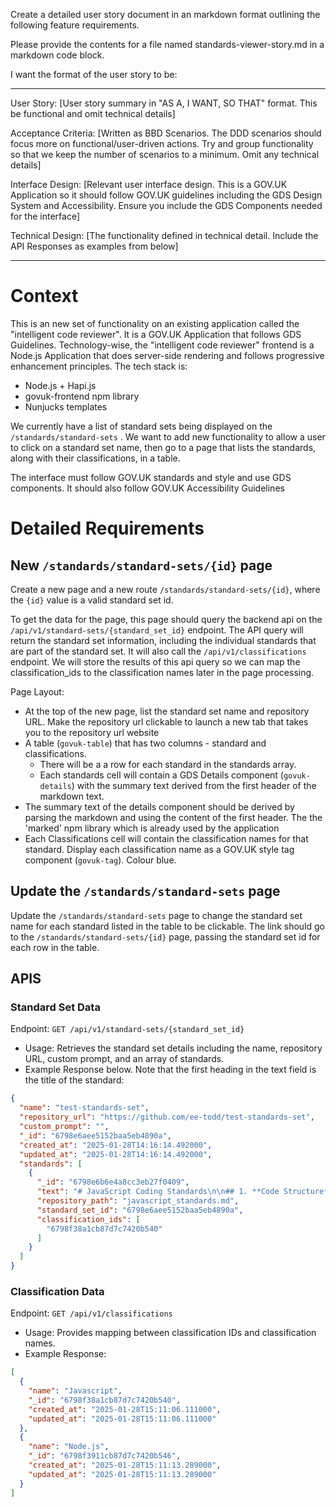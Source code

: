 Create a detailed user story document in an markdown format outlining the following feature requirements.

Please provide the contents for a file named standards-viewer-story.md in a markdown code block.

I want the format of the user story to be:

---
User Story:
[User story summary in "AS A, I WANT, SO THAT" format. This be functional and omit technical details]

Acceptance Criteria:
[Written as BBD Scenarios. The DDD scenarios should focus more on functional/user-driven actions. Try and group functionality so that we keep the number of scenarios to a minimum. Omit any technical details]

Interface Design:
[Relevant user interface design. This is a GOV.UK Application so it should follow GOV.UK guidelines including the GDS Design System and Accessibility. Ensure you include the GDS Components needed for the interface]

Technical Design:
[The functionality defined in technical detail.  Include the API Responses as examples from below]

---

# Context

This is an new set of functionality on an existing application called the "intelligent code reviewer". It is a GOV.UK Application that follows GDS Guidelines. Technology-wise, the "intelligent code reviewer" frontend is a Node.js Application that does server-side rendering and follows progressive enhancement principles. The tech stack is:

- Node.js + Hapi.js
- govuk-frontend npm library
- Nunjucks templates

We currently have a list of standard sets being displayed on the `/standards/standard-sets` .  We want to add new functionality to allow a user to click on a standard set name, then go to a page that lists the standards, along with their classifications, in a table.

The interface must follow GOV.UK standards and style and use GDS components. It should also follow GOV.UK Accessibility Guidelines

# Detailed Requirements

## New `/standards/standard-sets/{id}` page

Create a new page and a new route  `/standards/standard-sets/{id}`, where the `{id}` value is a valid standard set id.

To get the data for the page, this page should query the backend api on the `/api/v1/standard-sets/{standard_set_id}` endpoint. The API query will return the standard set information, including the individual standards that are part of the standard set.  It will also call the `/api/v1/classifications` endpoint.  We will store the results of this api query so we can map the classification_ids to the classification names later in the page processing.

Page Layout:

- At the top of the new page, list the standard set name and repository URL. Make the repository url clickable to launch a new tab that takes you to the repository url website
- A table (`govuk-table`) that has two columns - standard and classifications.
  - There will be a a row for each standard in the standards array.
  - Each standards cell will contain a GDS Details component (`govuk-details`) with the summary text derived from the first header of the markdown text.
- The summary text of the details component should be derived by parsing the markdown and using the content of the first header. The the 'marked' npm library which is already used by the application
- Each Classifications cell will contain the classification names for that standard. Display each classification name as a GOV.UK style tag component (`govuk-tag`). Colour blue.

## Update the `/standards/standard-sets` page

Update the `/standards/standard-sets` page to change the standard set name for each standard listed in the table to be clickable.  The link should go to the `/standards/standard-sets/{id}` page, passing the standard set id for each row in the table.

## APIS

### Standard Set Data

Endpoint: `GET /api/v1/standard-sets/{standard_set_id}`

- Usage: Retrieves the standard set details including the name, repository URL, custom prompt, and an array of standards.
- Example Response below. Note that the first heading in the text field is the title of the standard:

```json
{
  "name": "test-standards-set",
  "repository_url": "https://github.com/ee-todd/test-standards-set",
  "custom_prompt": "",
  "_id": "6798e6aee5152baa5eb4890a",
  "created_at": "2025-01-28T14:16:14.492000",
  "updated_at": "2025-01-28T14:16:14.492000",
  "standards": [
    {
      "_id": "6798e6b6e4a8cc3eb27f0409",
      "text": "# JavaScript Coding Standards\n\n## 1. **Code Structure**\n- Use meaningful and descriptive names for variables, functions, and classes.\n- Organise code into reusable modules or components.\n- Follow the single responsibility principle (SRP) for functions and classes.\n",
      "repository_path": "javascript_standards.md",
      "standard_set_id": "6798e6aee5152baa5eb4890a",
      "classification_ids": [
        "6798f38a1cb87d7c7420b540"
      ]
    }
  ]
}
```

### Classification Data

Endpoint: `GET /api/v1/classifications`

- Usage: Provides mapping between classification IDs and classification names.
- Example Response:

```json
[
  {
    "name": "Javascript",
    "_id": "6798f38a1cb87d7c7420b540",
    "created_at": "2025-01-28T15:11:06.111000",
    "updated_at": "2025-01-28T15:11:06.111000"
  },
  {
    "name": "Node.js",
    "_id": "6798f3911cb87d7c7420b546",
    "created_at": "2025-01-28T15:11:13.289000",
    "updated_at": "2025-01-28T15:11:13.289000"
  }
]

